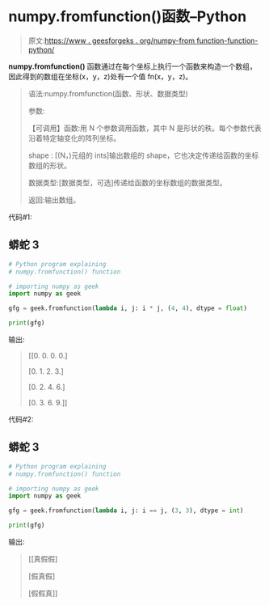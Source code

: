 # numpy.fromfunction()函数–Python

> 原文:[https://www . geesforgeks . org/numpy-from function-function-python/](https://www.geeksforgeeks.org/numpy-fromfunction-function-python/)

**numpy.fromfunction()** 函数通过在每个坐标上执行一个函数来构造一个数组，因此得到的数组在坐标(x，y，z)处有一个值 fn(x，y，z)。

> 语法:numpy.fromfunction(函数、形状、数据类型)
> 
> 参数:
> 
> 【可调用】函数:用 N 个参数调用函数，其中 N 是形状的秩。每个参数代表沿着特定轴变化的阵列坐标。
> 
> shape : [(N，)元组的 ints]输出数组的 shape，它也决定传递给函数的坐标数组的形状。
> 
> 数据类型:[数据类型，可选]传递给函数的坐标数组的数据类型。
> 
> 返回:输出数组。

代码#1:

## 蟒蛇 3

```py
# Python program explaining
# numpy.fromfunction() function

# importing numpy as geek
import numpy as geek

gfg = geek.fromfunction(lambda i, j: i * j, (4, 4), dtype = float)

print(gfg)
```

输出:

> [[0\. 0\. 0\. 0.]
> 
> [0\. 1\. 2\. 3.]
> 
> [0\. 2\. 4\. 6.]
> 
> [0\. 3\. 6\. 9.]]

代码#2:

## 蟒蛇 3

```py
# Python program explaining
# numpy.fromfunction() function

# importing numpy as geek
import numpy as geek

gfg = geek.fromfunction(lambda i, j: i == j, (3, 3), dtype = int)

print(gfg)
```

输出:

> [[真假假]
> 
> [假真假]
> 
> [假假真]]